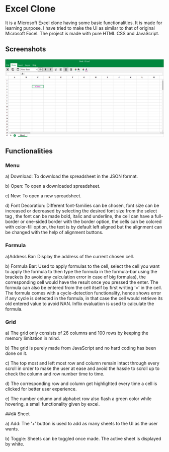 
# Excel Clone

It is a Microsoft Excel clone having some basic functionalities. It is made for learning purpose. I have tried to make the UI as similar to that of original Microsoft Excel. The project is made with pure HTML CSS and JavaScript.





## Screenshots

![App Screenshot](clonePic.png?text=App+Screenshot+Here)

  
## Functionalities

### Menu

 a) Download: To download the spreadsheet in the JSON format.

 b) Open: To open a downloaded spreadsheet.

 c) New: To open a new spreadsheet.

 d) Font Decoration: Different font-families can be chosen, font size can be increased or decreased by selecting the desired font size from the select tag , the font can be made bold, italic and underline, the cell can have a full-border or one-sided border with the border option, the cells can be colored with color-fill option, the text is by default left aligned but the alignment can be changed with the help of alignment buttons. 

### Formula

 a)Address Bar: Display the address of the current chosen cell.

 b) Formula Bar: Used to apply formulas to the cell, select the cell you want to apply the formula to then type the formula in the formula-bar using the brackets (to avoid any calculation error in case of big formulas), the corresponding cell would have the result once you pressed the enter. The formula can also be entered from the cell itself by first writing ‘=’ in the cell. The formula comes with a cycle-detection functionality, hence shows error if any cycle is detected in the formula, in that case the cell would retrieve its old entered value to avoid NAN. Inflix evaluation is used to calculate the formula.

### Grid

 a) The grid only consists of 26 columns and 100 rows by keeping the memory limitation in mind.

 b) The grid is purely made from JavaScript and no hard coding has been done on it.

 c) The top most and left most row and column remain intact through every scroll in order to make the user at ease and avoid the hassle to scroll up to check the column and row number time to time.

 d) The corresponding row and column get highlighted every time a cell is clicked for better user experience.

 e) The number column and alphabet row also flash a green color while hovering, a small functionality given by excel.

##d# Sheet

 a) Add: The ‘+’ button is used to add as many sheets to the UI as the user wants.

 b) Toggle: Sheets can be toggled once made. The active sheet is displayed by white.